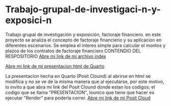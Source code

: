 # Trabajo-grupal-de-investigaci-n-y-exposici-n
Trabajo grupal de investigación y exposición, factoraje financiero.
en este proyecto se analiza el concepto de factoraje financierio y su aplicacion en diferentes escenarios.
Se emplea el interes simple para calcular el montos y plazos de los contratos de factoraje financiero
CONTENDIO DEL RESPOSITORIO 
[Abre mi link de mi archivo index](https://dex-ilove.github.io/Trabajo-grupal-de-investigaci-n-y-exposici-n/)

[Abre mi link de mi presentacion html de Quarto](https://dex-ilove.github.io/Trabajo-grupal-de-investigaci-n-y-exposici-n/PRESENTACION_FACTORAJE_FINANCIERO.html)


La presentacion hecha en Quarto (Posit Clound) al abrirse en html se modifica y no se ve de la misma manera que al ejecutarse, por este motivo, lo invito a que abra mi link del Posit Clound donde estan los codigos; el codigo que se llama "PRESENTACION", lounico que tiene que hacer es ejecutar "Render" para poderla correr.
[Abre mi link de mi Posit Cloud](https://posit.cloud/content/8911162)

